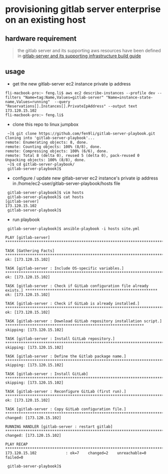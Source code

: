 # provisioning gitlab server enterprise on an existing host

## hardware requirement

> the gitlab server and its supporting aws resources have been defined in [gitlab-server and its supporting infrastructure build guide](https://scode.greencap.com.au/devops/gitlab-server)

## usage 

* get the new gitlab-server ec2 instance private ip address

```
fli-macbook-pro:~ feng.li$ aws ec2 describe-instances --profile dev --filters "Name=tag:Name,Values=gitlab-server" "Name=instance-state-name,Values=running"  --query "Reservations[].Instances[].PrivateIpAddress" --output text
173.120.15.102
fli-macbook-pro:~ feng.li$
```

* clone this repo to linux jumpbox

```
 ~]$ git clone https://github.com/fen9li/gitlab-server-playbook.git
Cloning into 'gitlab-server-playbook'...
remote: Enumerating objects: 8, done.
remote: Counting objects: 100% (8/8), done.
remote: Compressing objects: 100% (6/6), done.
remote: Total 8 (delta 0), reused 5 (delta 0), pack-reused 0
Unpacking objects: 100% (8/8), done.
 ~]$ cd gitlab-server-playbook/
 gitlab-server-playbook]$
```

* configure / update new gitlab-server ec2 instance's private ip address in /home/ec2-user/gitlab-server-playbook/hosts file

```
 gitlab-server-playbook]$ vim hosts
 gitlab-server-playbook]$ cat hosts
[gitlab-server]
173.120.15.102
 gitlab-server-playbook]$ 
```

* run playbook

```
 gitlab-server-playbook]$ ansible-playbook -i hosts site.yml

PLAY [gitlab-server] ****************************************************************************************************************

TASK [Gathering Facts] **************************************************************************************************************
ok: [173.120.15.102]

TASK [gitlab-server : Include OS-specific variables.] *******************************************************************************
ok: [173.120.15.102]

TASK [gitlab-server : Check if GitLab configuration file already exists.] ***********************************************************
ok: [173.120.15.102]

TASK [gitlab-server : Check if GitLab is already installed.] ************************************************************************
ok: [173.120.15.102]

TASK [gitlab-server : Download GitLab repository installation script.] **************************************************************
skipping: [173.120.15.102]

TASK [gitlab-server : Install GitLab repository.] ***********************************************************************************
skipping: [173.120.15.102]

TASK [gitlab-server : Define the Gitlab package name.] ******************************************************************************
skipping: [173.120.15.102]

TASK [gitlab-server : Install GitLab] ***********************************************************************************************
skipping: [173.120.15.102]

TASK [gitlab-server : Reconfigure GitLab (first run).] ******************************************************************************
ok: [173.120.15.102]

TASK [gitlab-server : Copy GitLab configuration file.] ******************************************************************************
changed: [173.120.15.102]

RUNNING HANDLER [gitlab-server : restart gitlab] ************************************************************************************
changed: [173.120.15.102]

PLAY RECAP **************************************************************************************************************************
173.120.15.102             : ok=7    changed=2    unreachable=0    failed=0

 gitlab-server-playbook]$
```